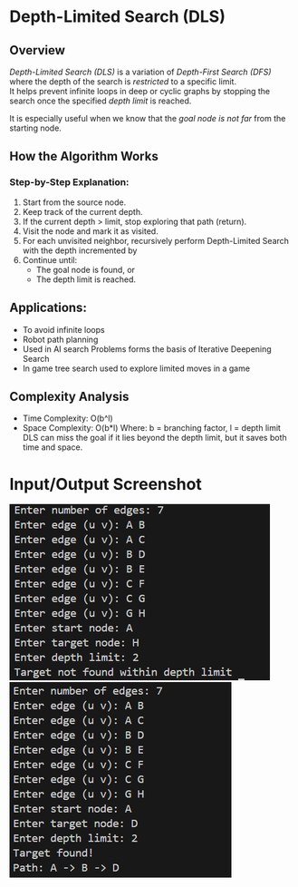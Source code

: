 # Depth-Limited Search (DLS)

## Overview

*Depth-Limited Search (DLS)* is a variation of *Depth-First Search (DFS)* where the depth of the search is *restricted* to a specific limit.  
It helps prevent infinite loops in deep or cyclic graphs by stopping the search once the specified *depth limit* is reached.

It is especially useful when we know that the *goal node is not far* from the starting node.

## How the Algorithm Works

### Step-by-Step Explanation:
1. Start from the source node.
2. Keep track of the current depth.
3. If the current depth > limit, stop exploring that path (return).
4. Visit the node and mark it as visited.
5. For each unvisited neighbor, recursively perform Depth-Limited Search with the depth incremented by 
6. Continue until:
   - The goal node is found, or
   - The depth limit is reached.

## Applications:
- To avoid infinite loops
- Robot path planning
- Used in AI search Problems forms the basis of Iterative Deepening Search
- In game tree search used to explore limited moves in a game

## Complexity Analysis

- Time Complexity:   O(b^l) 
- Space Complexity:  O(b*l) 
Where:  b = branching factor, l = depth limit 
DLS can miss the goal if it lies beyond the depth limit, but it saves both time and space.

# Input/Output Screenshot
![ Input_Output_Screenshot](https://github.com/Shajeda708/AI-/blob/main/Algorithm_Implementation/DLS/Screenshot1.png)
![ Input_Output_Screenshot](https://github.com/Shajeda708/AI-/blob/main/Algorithm_Implementation/DLS/Screenshot2.png)






